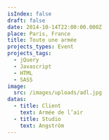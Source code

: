 ```yaml
---
isIndex: false
draft: false
date: 2014-10-14T22:00:00.000Z
place: Paris, France
title: Toute une armée
projects_types: Event
projects_tags:
  - jQuery
  - Javascript
  - HTML
  - SASS
image:
  src: /images/uploads/adl.jpg
datas:
  - title: Client
    text: Armée de l’air
  - title: Studio
    text: Angström
---
```

